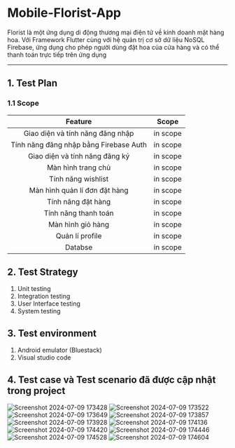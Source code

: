 # Mobile-Florist-App

Florist là một ứng dụng di động thương mại điện tử về kinh doanh mặt hàng hoa. Với Framework Flutter cùng với hệ quản trị cơ sở dữ liệu NoSQL Firebase, ứng dụng cho phép người dùng đặt hoa của cửa hàng và có thể thanh toán trực tiếp trên ứng dụng
***
## 1. Test Plan
### 1.1 Scope

|Feature|Scope|
| :-----------: |:-------------:|
|Giao diện và tính năng đăng nhập|in scope|
|Tính năng đăng nhập bằng Firebase Auth|in scope|
|Giao diện và tính năng đăng ký|in scope|
|Màn hình trang chủ|in scope|
|Tính năng wishlist|in scope|
|Màn hình quản lí đơn đặt hàng|in scope|
|Tính năng đặt hàng|in scope|
|Tính năng thanh toán|in scope|
|Màn hình giỏ hàng|in scope|
|Quản lí profile|in scope|
|Databse|in scope|

## 2. Test Strategy
1. Unit testing
2. Integration testing
3. User Interface testing
4. System testing

## 3. Test environment
1. Android emulator (Bluestack)
2. Visual studio code

## 4. Test case và Test scenario đã được cập nhật trong project

![Screenshot 2024-07-09 173428](https://github.com/user-attachments/assets/05a52a66-ff21-448e-a066-c497212f1a35)
![Screenshot 2024-07-09 173522](https://github.com/user-attachments/assets/d4bece9f-05f6-4734-9328-787bc7135341)
![Screenshot 2024-07-09 173649](https://github.com/user-attachments/assets/db9cef40-37ba-41ed-99a0-578f0abd5b19)
![Screenshot 2024-07-09 173857](https://github.com/user-attachments/assets/fc7cf1f2-dc0f-4e08-9536-5a6aa8a50f98)
![Screenshot 2024-07-09 173928](https://github.com/user-attachments/assets/40b7ad7c-5497-4549-ae3f-3bb297d78933)
![Screenshot 2024-07-09 174136](https://github.com/user-attachments/assets/d5fad8d8-8ae6-48fb-9140-ecfb51c6aa82)
![Screenshot 2024-07-09 174420](https://github.com/user-attachments/assets/71992ddf-71c3-4163-884c-175e3895b3ba)
![Screenshot 2024-07-09 174446](https://github.com/user-attachments/assets/5fff87b8-7e78-4c5e-b3b2-a30b9e4f2266)
![Screenshot 2024-07-09 174528](https://github.com/user-attachments/assets/5ee948cc-e5f1-4d41-b21e-5ab3d5a3308d)
![Screenshot 2024-07-09 174604](https://github.com/user-attachments/assets/5750c2c8-6e06-47d2-a96c-edcd3c8fc2ad)
